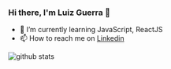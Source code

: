 ### Hi there, I'm Luiz Guerra <!--[Luiz Guerra!]-->👋

- 🌱 I’m currently learning JavaScript, ReactJS
- 📫 How to reach me on [Linkedin](https://www.linkedin.com/in/luiz-guerra/)

![github stats](https://github-readme-stats.vercel.app/api?username=luizguerradev&&show_icons=true&theme=radical&bg_color=0,fdb927,552583&title_color=000000&text_color=000000&icon_color=000000)

<!--
[![Top Langs](https://github-readme-stats.vercel.app/api/top-langs/?username=luizguerradev&layout=compact&theme=radical&bg_color=0,fdb927,552583&title_color=000000&text_color=000000&icon_color=000000)](https://github.com/luizguerradev/github-readme-stats)
-->
